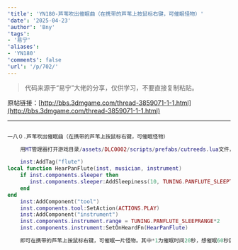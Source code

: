 ```yaml
---
'title': 'YN180-芦苇吹出催眠曲（在携带的芦苇上按鼠标右键，可催眠怪物）'
'date': '2025-04-23'
'author': 'Bny'
'tags':
- '易宁'
'aliases':
- 'YN180'
'comments': false
'url': '/p/702/'
---
```


> 代码来源于“易宁”大佬的分享，仅供学习，不要直接复制粘贴。

原帖链接：[http://bbs.3dmgame.com/thread-3859071-1-1.html](http://bbs.3dmgame.com/thread-3859071-1-1.html)

---

```lua  

一八０.芦苇吹出催眠曲（在携带的芦苇上按鼠标右键，可催眠怪物）

	用MT管理器打开游戏目录/assets/DLC0002/scripts/prefabs/cutreeds.lua文件，在inst:AddComponent("inventoryitem")的下一行插入以下内容：

	inst:AddTag("flute")
local function HearPanFlute(inst, musician, instrument)
	if inst.components.sleeper then
	   inst.components.sleeper:AddSleepiness(10, TUNING.PANFLUTE_SLEEPTIME*1)
	end
end
	inst:AddComponent("tool")
	inst.components.tool:SetAction(ACTIONS.PLAY)
	inst:AddComponent("instrument")
	inst.components.instrument.range = TUNING.PANFLUTE_SLEEPRANGE*2
	inst.components.instrument:SetOnHeardFn(HearPanFlute)

	即可在携带的芦苇上按鼠标右键，可催眠一片怪物。其中*1为催眠时间20秒，想催眠60秒就*3即可。其中*2为催眠范围30格，想扩大至60格就*4即可

```  

